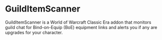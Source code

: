 # GuildItemScanner
GuildItemScanner is a World of Warcraft Classic Era addon that monitors guild chat for Bind-on-Equip (BoE) equipment links and alerts you if any are upgrades for your character.
